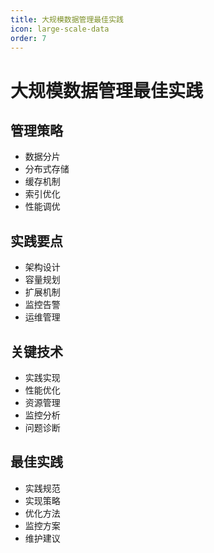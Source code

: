 ```yaml
---
title: 大规模数据管理最佳实践
icon: large-scale-data
order: 7
---
```


# 大规模数据管理最佳实践

## 管理策略
- 数据分片
- 分布式存储
- 缓存机制
- 索引优化
- 性能调优

## 实践要点
- 架构设计
- 容量规划
- 扩展机制
- 监控告警
- 运维管理

## 关键技术
- 实践实现
- 性能优化
- 资源管理
- 监控分析
- 问题诊断

## 最佳实践
- 实践规范
- 实现策略
- 优化方法
- 监控方案
- 维护建议
